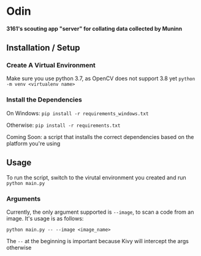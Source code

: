 # Odin

#### 3161's scouting app "server" for collating data collected by Muninn


## Installation / Setup

### Create A Virtual Environment

Make sure you use python 3.7, as OpenCV does not support 3.8 yet
`python -m venv <virtualenv name>`

### Install the Dependencies

On Windows:
`pip install -r requirements_windows.txt`

Otherwise:
`pip install -r requirements.txt`

Coming Soon: a script that installs the correct dependencies based on the platform you're using

## Usage 
To run the script, switch to the virutal environment you created and run `python main.py`

### Arguments
Currently, the only argument supported is `--image`, to scan a code from an image. It's usage is as follows:
```
python main.py -- --image <image_name>
```

The `--` at the beginning is important because Kivy will intercept the args otherwise
